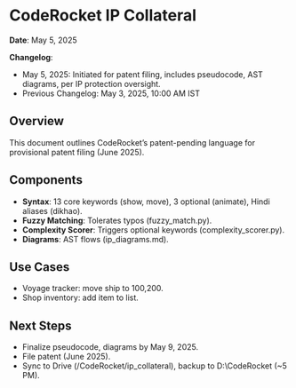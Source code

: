 # CodeRocket IP Collateral

**Date**: May 5, 2025

**Changelog**:
- May 5, 2025: Initiated for patent filing, includes pseudocode, AST diagrams, per IP protection oversight.
- Previous Changelog: May 3, 2025, 10:00 AM IST

## Overview
This document outlines CodeRocket’s patent-pending language for provisional patent filing (June 2025).

## Components
- **Syntax**: 13 core keywords (show, move), 3 optional (animate), Hindi aliases (dikhao).
- **Fuzzy Matching**: Tolerates typos (fuzzy_match.py).
- **Complexity Scorer**: Triggers optional keywords (complexity_scorer.py).
- **Diagrams**: AST flows (ip_diagrams.md).

## Use Cases
- Voyage tracker: move ship to 100,200.
- Shop inventory: add item to list.

## Next Steps
- Finalize pseudocode, diagrams by May 9, 2025.
- File patent (June 2025).
- Sync to Drive (/CodeRocket/ip_collateral), backup to D:\CodeRocket (~5 PM).

